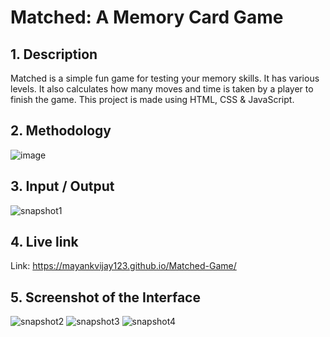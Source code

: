 # **Matched: A Memory Card Game**

## **1. Description**
Matched is a simple fun game for testing your memory skills. It has various levels. It also calculates how many moves and time is taken by a player to finish the game.
This project is made using HTML, CSS &amp; JavaScript.

## **2. Methodology**
![image](https://user-images.githubusercontent.com/110824426/208254425-9d83c480-dfba-4c13-a4a3-e9cad4b97818.png)

## **3. Input / Output**
![snapshot1](https://user-images.githubusercontent.com/110824426/206786547-7a950904-0256-469b-bcf0-216d7a0ca604.PNG)

## **4. Live link**
Link: https://mayankvijay123.github.io/Matched-Game/

## **5. Screenshot of the Interface**
![snapshot2](https://user-images.githubusercontent.com/110824426/206786550-b4df9dc7-a607-4a03-93ca-f2c57f18409c.PNG)
![snapshot3](https://user-images.githubusercontent.com/110824426/206786555-0a3c3dba-ac82-4b59-9d76-6b94cd333031.PNG)
![snapshot4](https://user-images.githubusercontent.com/110824426/206786560-8a9c9eb2-afb2-4e2a-b4a5-bcd9e3fc9563.PNG)
